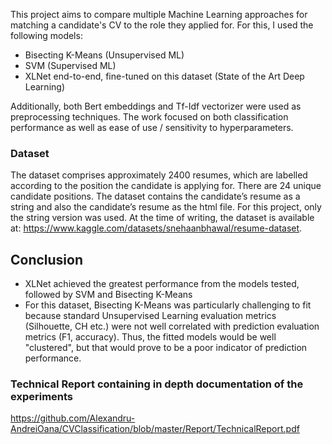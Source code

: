 
This project aims to compare multiple Machine Learning approaches for matching a candidate's CV to the role they applied for. 
For this, I used the following models:
* Bisecting K-Means (Unsupervised ML)
* SVM (Supervised ML)
* XLNet end-to-end, fine-tuned on this dataset (State of the Art Deep Learning)

Additionally, both Bert embeddings and Tf-Idf vectorizer were used as preprocessing techniques.
The work focused on both classification performance as well as ease of use / sensitivity to hyperparameters.

### Dataset
The dataset comprises approximately 2400 resumes, which are labelled according to the position the candidate is applying for. There are 24 unique candidate positions.
The dataset contains the candidate’s resume as a string and also the candidate’s resume as the html file.
For this project, only the string version was used. At the time of writing, the dataset is available at: https://www.kaggle.com/datasets/snehaanbhawal/resume-dataset.

## Conclusion
* XLNet achieved the greatest performance from the models tested, followed by SVM and Bisecting K-Means
* For this dataset, Bisecting K-Means was particularly challenging to fit because standard Unsupervised Learning evaluation metrics (Silhouette, CH etc.) were not well correlated with
prediction evaluation metrics (F1, accuracy). Thus, the fitted models would be well "clustered", but that would prove to be a poor indicator of prediction performance.

### Technical Report containing in depth documentation of the experiments
https://github.com/Alexandru-AndreiOana/CVClassification/blob/master/Report/TechnicalReport.pdf 
